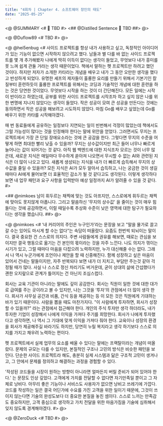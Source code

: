 ```yaml
---
title: "4회차 | Chapter 4. 소프트웨어 장인의 태도"
date: "2025-05-25"
---
```


<@ @SUMMARY
<#
🧠 TBD
#>
<## @Distilled Sentence
🧷 TBD
##>
@>

<@ @Duflow89
<#
TBD
#>
@>

<@ @hei5enbug
<#
사이드 프로젝트를 항상 내가 사용하고 싶고, 독창적인 아이디어가 있는 기능이 없으면 시작하지 않으려고 했다.
남들과 별 다를 바 없는 사이드 프로젝트를 몇 개 추가해봤자 나에게 딱히 이득이 없다는 생각이 들었고, 무엇보다 내가 흥미를 못 느껴 쉽게 관둘 거라는 생각 때문이었다.
책에서 말하는 펫 프로젝트만 하려고 했던 것이다. 하지만 저자가 소개한 카타라는 개념을 배우고 내가 그 동안 오만한 생각을 했다고 반성하게 되었다.
유명한 셰프의 제자들이 훌륭한 요리를 만들기 위해서 기본기인 칼질부터 훈련하듯이 훌륭한 프로젝트를 위해서는 코딩과 기술적인 개념에 대한 훈련을 하는 것은 당연한 것이었다.
무엇보다 시작을 하는 것이 더 간단해진다. 모든 일에는 시작이 반이라고 하였는데, 공부를 위한 사이드 프로젝트를 시작조차 하고 싶지 않은 나를 위한 변명에 지나지 않았다는 생각이 들었다.
작은 성공이 모여 큰 성공을 만든다는 것에는 동의하면서 작은 성공을 해보려고 시도하지 않았다.
마침 Go를 배우고 싶었는데 Go를 배우기 위한 카타를 시작해야겠다.

매 번 동료들에게 공유하는 일정보다 지연되는 일이 빈번해서 걱정이 많았는데 책에서도 그럴 가능성이 많다는 것을 인정해야 한다는 말에 위안을 얻었다.
그러면서도 무지는 프로젝트에서 가장 큰 단일 장애요소라는 것에 큰 공감을 한다. 그렇다면 무지의 수준을 어떻게 하면 최대한 빨리 낮출 수 있을까?
무지는 상수값이지만 최근 들어 너무나 빠르게 늘어나는 값이 되어가는 것 같다.
아직 웹 백엔드에 대한 지식조차 모르는 것이 너무 많은데, 새로운 지식은 매일마다 무수하게 쏟아져 나오면서 무시할 수 없는 AI와 관련된 지식은 더 많이 나오고 있다.
새롭게 생성되는 지식을 내가 더 빠르게 습득해서 무지의 상수값을 줄일 수 있을까?
모든 지식은 AI가 모두 알아서 습득하고, 나는 궁금한 것이 생길 때마다 AI에게 물어보면 더 효율적인 감소가 될 것 같다고도 생각된다.
이렇게 생각하다 보면 내 업무 패턴과 요구 사항을 입력받아 예상 일정까지 AI가 알려줄 수 있을 것 같다.
#>

<## @nimkoes
남이 휘두르는 채찍에 맞는 것도 아프지만, 스스로에게 휘두르는 채찍에 맞아도 못지않게 아픕니다.
그리고 말씀하신 '무지의 상수값' 을 줄이는 것이 매우 힘들다는 것에 공감하면서, 이럴 때일수록 추상화 수준이 낮은 영역에 대한 탐구가 필요하다는 생각을 했습니다.
##>
@>

<@ @nimkoes
<#
‘내 커리어의 주인은 누구인가’라는 문장을 보고 "말을 물가로 끌고 갈 수는 있어도 마시게 할 수는 없다"는 속담이 떠올랐다.
요즘도 한번씩 되뇌이는 말이다. 결국 중요한 건 스스로의 의지다.
주변 사람들에게 권유를 해보면, 때로는 관심을 보이지만 결국 행동으로 옮기는 건 본인의 몫이라는 것을 자주 느낀다.
나도 의지가 꺾이는 시기가 있고, 그럴 때마다 마음을 다잡으려 노력하지만, 누가 대신해줄 수는 없다. 그래서 나 역시 누군가에게 조언이나 제안을 할 때 신중해진다.
함께 성장하고 싶은 마음이 있어서 건네는 말들이지만, 자주 반복되다 보면 내가 더 지치고, 부담만 주는것 같아 걱정될 때가 많다.
사실 나 스스로 정신 차리기도 버거운데, 굳이 상대의 삶에 간섭했다가 괜한 오지랖으로 관계가 틀어지는 건 아닌지 조심스럽다.

회사는 교육 기관이 아니라는 말에도 깊이 공감한다. 회사는 직원이 일한 것에 대한 대가로 급여를 주는 곳이라고 볼 수 있지만, 나는 그것을 ‘투자’의 관점에서 더 많이 생각 한다.
회사가 사무실 공간과 비품, 간식 등을 제공하는 등 이 모든 것은 직원에게 기대하는 바가 있기 때문이다.
사람을 뽑을 때도 마찬가지다. "이 사람에게 투자하면, 회사가 성장할 수 있을까?" 라는 관점에서 접근해야 한다.
개인의 주식 투자만 생각 하더라도, 내가 투자한 기업이 성장해서 나에게 이익을 가져다 주기를 희망한다.
회사가 나에게 투자했다고 생각하면, 나 역시 그 기대에 맞게 이익을 가져다 줘야 한다.
교육이나 성장의 환경을 회사가 제공해주길 바라기도 하지만, 당연히 누릴 복지라고 생각 하기보다 스스로 의지를 가지고 채우려 노력하는 편이다.

펫 프로젝트에서 실제 업무의 요소를 배울 수 있다는 말에는 프랙탈이라는 개념이 떠올랐다.
문제의 규모는 다를 수 있지만, 본질적인 구조나 고민의 방식은 비슷한 패턴을 보인다.
단순한 사이드 프로젝트라 해도, 충분히 실제 시스템과 닮은 구조적 고민이 생겨나고, 그 안에서 문제를 정의하고 해결하는 과정을 경험할 수 있다.

'작성된 코드들을 시장이 원하는 방향이 아니라면 얼마든지 버릴 준비가 되어 있어야 한다.' 는 문장도 인상 깊었다.
고객에게 가치를 전달할 수 없다면 자기만족일 뿐이고 그 자체로 낭비다. 아무리 좋은 기능이나 서비스도 사용자가 없으면 낭비고 쓰레기에 가깝다.
코드를 작성하는 일은 결국 어딘가에 수요를 가진 고객을 위한 일이기 때문에, 그것이 쓰이지 않는다면 기술의 완성도보다 더 중요한 본질을 놓친 셈이다.
스스로 느끼는 만족감도 중요하지만, 고객 중심으로 생각하고 가치 전달을 위한 마음가짐을 기술에 심취해서 잊지 않도록 경계해야겠다.
#>
@>

<@ @ZeroDuck
<#
TBD
#>
@>
